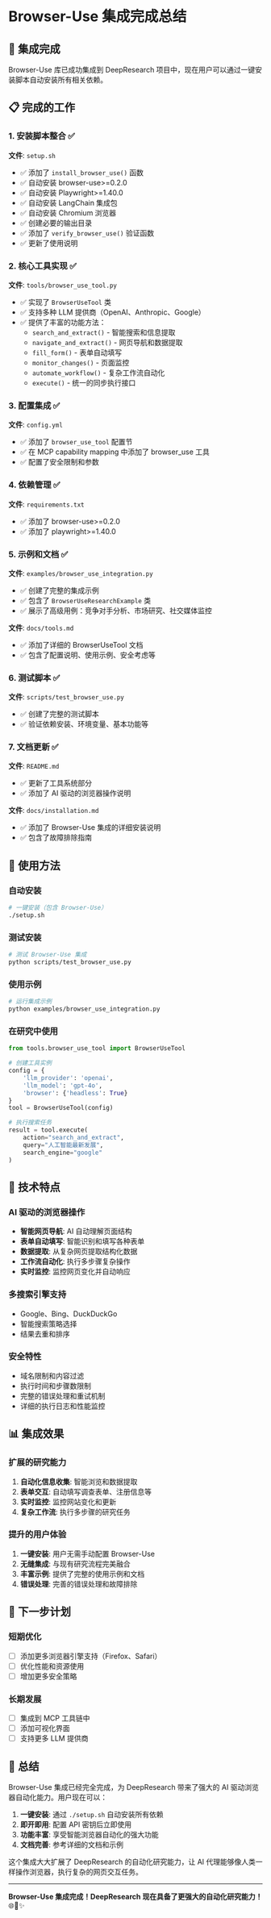 # Browser-Use 集成完成总结

## 🎉 集成完成

Browser-Use 库已成功集成到 DeepResearch 项目中，现在用户可以通过一键安装脚本自动安装所有相关依赖。

## 📋 完成的工作

### 1. 安装脚本整合 ✅

**文件**: `setup.sh`

- ✅ 添加了 `install_browser_use()` 函数
- ✅ 自动安装 browser-use>=0.2.0
- ✅ 自动安装 Playwright>=1.40.0
- ✅ 自动安装 LangChain 集成包
- ✅ 自动安装 Chromium 浏览器
- ✅ 创建必要的输出目录
- ✅ 添加了 `verify_browser_use()` 验证函数
- ✅ 更新了使用说明

### 2. 核心工具实现 ✅

**文件**: `tools/browser_use_tool.py`

- ✅ 实现了 `BrowserUseTool` 类
- ✅ 支持多种 LLM 提供商（OpenAI、Anthropic、Google）
- ✅ 提供了丰富的功能方法：
  - `search_and_extract()` - 智能搜索和信息提取
  - `navigate_and_extract()` - 网页导航和数据提取
  - `fill_form()` - 表单自动填写
  - `monitor_changes()` - 页面监控
  - `automate_workflow()` - 复杂工作流自动化
  - `execute()` - 统一的同步执行接口

### 3. 配置集成 ✅

**文件**: `config.yml`

- ✅ 添加了 `browser_use_tool` 配置节
- ✅ 在 MCP capability mapping 中添加了 browser_use 工具
- ✅ 配置了安全限制和参数

### 4. 依赖管理 ✅

**文件**: `requirements.txt`

- ✅ 添加了 browser-use>=0.2.0
- ✅ 添加了 playwright>=1.40.0

### 5. 示例和文档 ✅

**文件**: `examples/browser_use_integration.py`

- ✅ 创建了完整的集成示例
- ✅ 包含了 `BrowserUseResearchExample` 类
- ✅ 展示了高级用例：竞争对手分析、市场研究、社交媒体监控

**文件**: `docs/tools.md`

- ✅ 添加了详细的 BrowserUseTool 文档
- ✅ 包含了配置说明、使用示例、安全考虑等

### 6. 测试脚本 ✅

**文件**: `scripts/test_browser_use.py`

- ✅ 创建了完整的测试脚本
- ✅ 验证依赖安装、环境变量、基本功能等

### 7. 文档更新 ✅

**文件**: `README.md`

- ✅ 更新了工具系统部分
- ✅ 添加了 AI 驱动的浏览器操作说明

**文件**: `docs/installation.md`

- ✅ 添加了 Browser-Use 集成的详细安装说明
- ✅ 包含了故障排除指南

## 🚀 使用方法

### 自动安装

```bash
# 一键安装（包含 Browser-Use）
./setup.sh
```

### 测试安装

```bash
# 测试 Browser-Use 集成
python scripts/test_browser_use.py
```

### 使用示例

```bash
# 运行集成示例
python examples/browser_use_integration.py
```

### 在研究中使用

```python
from tools.browser_use_tool import BrowserUseTool

# 创建工具实例
config = {
    'llm_provider': 'openai',
    'llm_model': 'gpt-4o',
    'browser': {'headless': True}
}
tool = BrowserUseTool(config)

# 执行搜索任务
result = tool.execute(
    action="search_and_extract",
    query="人工智能最新发展",
    search_engine="google"
)
```

## 🔧 技术特点

### AI 驱动的浏览器操作

- **智能网页导航**: AI 自动理解页面结构
- **表单自动填写**: 智能识别和填写各种表单
- **数据提取**: 从复杂网页提取结构化数据
- **工作流自动化**: 执行多步骤复杂操作
- **实时监控**: 监控网页变化并自动响应

### 多搜索引擎支持

- Google、Bing、DuckDuckGo
- 智能搜索策略选择
- 结果去重和排序

### 安全特性

- 域名限制和内容过滤
- 执行时间和步骤数限制
- 完整的错误处理和重试机制
- 详细的执行日志和性能监控

## 📊 集成效果

### 扩展的研究能力

1. **自动化信息收集**: 智能浏览和数据提取
2. **表单交互**: 自动填写调查表单、注册信息等
3. **实时监控**: 监控网站变化和更新
4. **复杂工作流**: 执行多步骤的研究任务

### 提升的用户体验

1. **一键安装**: 用户无需手动配置 Browser-Use
2. **无缝集成**: 与现有研究流程完美融合
3. **丰富示例**: 提供了完整的使用示例和文档
4. **错误处理**: 完善的错误处理和故障排除

## 🎯 下一步计划

### 短期优化

- [ ] 添加更多浏览器引擎支持（Firefox、Safari）
- [ ] 优化性能和资源使用
- [ ] 增加更多安全策略

### 长期发展

- [ ] 集成到 MCP 工具链中
- [ ] 添加可视化界面
- [ ] 支持更多 LLM 提供商

## 🎉 总结

Browser-Use 集成已经完全完成，为 DeepResearch 带来了强大的 AI 驱动浏览器自动化能力。用户现在可以：

1. **一键安装**: 通过 `./setup.sh` 自动安装所有依赖
2. **即开即用**: 配置 API 密钥后立即使用
3. **功能丰富**: 享受智能浏览器自动化的强大功能
4. **文档完善**: 参考详细的文档和示例

这个集成大大扩展了 DeepResearch 的自动化研究能力，让 AI 代理能够像人类一样操作浏览器，执行复杂的网页交互任务。

---

**Browser-Use 集成完成！DeepResearch 现在具备了更强大的自动化研究能力！** 🌐🤖✨ 